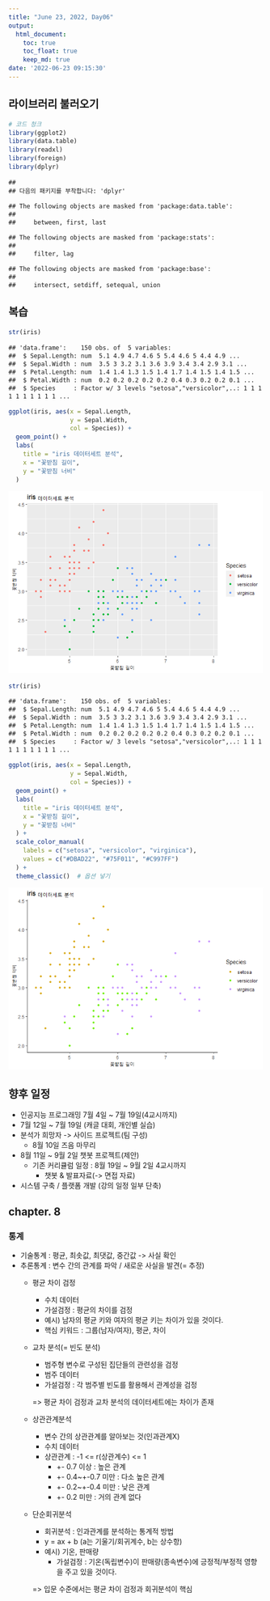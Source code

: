```yaml
---
title: "June 23, 2022, Day06"
output: 
  html_document:
    toc: true
    toc_float: true
    keep_md: true
date: '2022-06-23 09:15:30'
---
```




## 라이브러리 불러오기
```r
# 코드 청크
library(ggplot2)
library(data.table)
library(readxl)
library(foreign)
library(dplyr)
```

```
## 
## 다음의 패키지를 부착합니다: 'dplyr'
```

```
## The following objects are masked from 'package:data.table':
## 
##     between, first, last
```

```
## The following objects are masked from 'package:stats':
## 
##     filter, lag
```

```
## The following objects are masked from 'package:base':
## 
##     intersect, setdiff, setequal, union
```

## 복습


```r
str(iris)
```

```
## 'data.frame':	150 obs. of  5 variables:
##  $ Sepal.Length: num  5.1 4.9 4.7 4.6 5 5.4 4.6 5 4.4 4.9 ...
##  $ Sepal.Width : num  3.5 3 3.2 3.1 3.6 3.9 3.4 3.4 2.9 3.1 ...
##  $ Petal.Length: num  1.4 1.4 1.3 1.5 1.4 1.7 1.4 1.5 1.4 1.5 ...
##  $ Petal.Width : num  0.2 0.2 0.2 0.2 0.2 0.4 0.3 0.2 0.2 0.1 ...
##  $ Species     : Factor w/ 3 levels "setosa","versicolor",..: 1 1 1 1 1 1 1 1 1 1 ...
```

```r
ggplot(iris, aes(x = Sepal.Length, 
                 y = Sepal.Width,
                 col = Species)) +
  geom_point() +
  labs(
    title = "iris 데이터세트 분석",
    x = "꽃받침 길이",
    y = "꽃받침 너비"
  )
```

![](../images/rmd_0623/unnamed-chunk-2-1.png)

```r
str(iris)
```

```
## 'data.frame':	150 obs. of  5 variables:
##  $ Sepal.Length: num  5.1 4.9 4.7 4.6 5 5.4 4.6 5 4.4 4.9 ...
##  $ Sepal.Width : num  3.5 3 3.2 3.1 3.6 3.9 3.4 3.4 2.9 3.1 ...
##  $ Petal.Length: num  1.4 1.4 1.3 1.5 1.4 1.7 1.4 1.5 1.4 1.5 ...
##  $ Petal.Width : num  0.2 0.2 0.2 0.2 0.2 0.4 0.3 0.2 0.2 0.1 ...
##  $ Species     : Factor w/ 3 levels "setosa","versicolor",..: 1 1 1 1 1 1 1 1 1 1 ...
```

```r
ggplot(iris, aes(x = Sepal.Length, 
                 y = Sepal.Width,
                 col = Species)) +
  geom_point() +
  labs(
    title = "iris 데이터세트 분석",
    x = "꽃받침 길이",
    y = "꽃받침 너비"
  ) +
  scale_color_manual(
    labels = c("setosa", "versicolor", "virginica"),
    values = c("#DBAD22", "#75F011", "#C997FF")
  ) +
  theme_classic()  # 옵션 넣기
```

![](../images/rmd_0623/unnamed-chunk-3-1.png)

## 향후 일정
  - 인공지능 프로그래밍 7월 4일 ~ 7월 19일(4교시까지)
  - 7월 12일 ~ 7월 19일 (캐글 대회, 개인별 실습)
  - 분석가 희망자 -> 사이드 프로젝트(팀 구성)
    - 8월 10일 즈음 마무리
  - 8월 11일 ~ 9월 2일 챗봇 프로젝트(제안)
    - 기존 커리큘럼 일정 : 8월 19일 ~ 9월 2일 4교시까지
      - 챗봇 & 발표자료(-> 면접 자료)
   - 시스템 구축 / 플랫폼 개발 (강의 일정 일부 단축)
  

## chapter. 8

### 통계
  - 기술통계 : 평균, 최솟값, 최댓값, 중간값 -> 사실 확인
  - 추론통계 : 변수 간의 관계를 파악 / 새로운 사실을 발견(= 추정)
    - 평균 차이 검정
      - 수치 데이터
      - 가설검정 : 평균의 차이를 검정
      - 예시) 남자의 평균 키와 여자의 평균 키는 차이가 있을 것이다.
      - 핵심 키워드 : 그룹(남자/여자), 평균, 차이
    - 교차 분석(= 빈도 분석)
      - 범주형 변수로 구성된 집단들의 관련성을 검정
      - 범주 데이터
      - 가설검정 : 각 범주별 빈도를 활용해서 관계성을 검정
      
      => 평균 차이 검정과 교차 분석의 데이터세트에는 차이가 존재
    - 상관관계분석
      - 변수 간의 상관관계를 알아보는 것(인과관계X)
      - 수치 데이터
      - 상관관계 : -1 <= r(상관계수) <= 1
        - +- 0.7 이상 : 높은 관계
        - +- 0.4~+-0.7 미만 : 다소 높은 관계
        - +- 0.2~+-0.4 미만 : 낮은 관계
        - +- 0.2 미만 : 거의 관계 없다
    - 단순회귀분석
      - 회귀분석 : 인과관계를 분석하는 통계적 방법
      - y = ax + b (a는 기울기/회귀계수, b는 상수항)
      - 예시) 기온, 판매량
        - 가설검정 : 기온(독립변수)이 판매량(종속변수)에 긍정적/부정적 영향을 주고 있을 것이다.
        
      => 입문 수준에서는 평균 차이 검정과 회귀분석이 핵심
